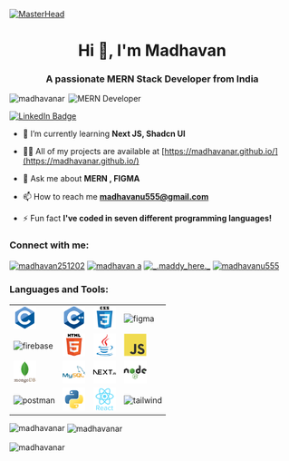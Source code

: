 [![MasterHead](https://trisya.com/myimg/child/Website%20Design.gif)](https://madhavanar.github.io/)

<h1 align="center">Hi 👋, I'm Madhavan</h1>
<h3 align="center">A passionate MERN Stack Developer from India</h3>
<img align="right" alt="MERN Developer" width="400" src="https://images.squarespace-cdn.com/content/v1/5769fc401b631bab1addb2ab/1541580611624-TE64QGKRJG8SWAIUS7NS/coding-freak.gif">

<p align="left"> <img src="https://komarev.com/ghpvc/?username=madhavanar&label=Profile%20views&color=0e75b6&style=flat" alt="madhavanar" /> </p>

<p align="left"> <a href="https://www.linkedin.com/in/harish-a-965320214" target="blank"><img src="https://img.shields.io/badge/LinkedIn-blue?style=for-the-badge&logo=linkedin&logoColor=white" alt="LinkedIn Badge"/></a> </p>

- 🌱 I’m currently learning **Next JS, Shadcn UI**

- 👨‍💻 All of my projects are available at [https://madhavanar.github.io/](https://madhavanar.github.io/)

- 💬 Ask me about **MERN , FIGMA**

- 📫 How to reach me **madhavanu555@gmail.com**

- ⚡ Fun fact **I've coded in seven different programming languages!**

<h3 align="left">Connect with me:</h3>
<p align="left">
<a href="https://twitter.com/madhavan251202" target="blank"><img align="center" src="https://raw.githubusercontent.com/rahuldkjain/github-profile-readme-generator/master/src/images/icons/Social/twitter.svg" alt="madhavan251202" height="30" width="40" /></a>
<a href="https://linkedin.com/in/madhavan a" target="blank"><img align="center" src="https://raw.githubusercontent.com/rahuldkjain/github-profile-readme-generator/master/src/images/icons/Social/linked-in-alt.svg" alt="madhavan a" height="30" width="40" /></a>
<a href="https://instagram.com/_.maddy_here._" target="blank"><img align="center" src="https://raw.githubusercontent.com/rahuldkjain/github-profile-readme-generator/master/src/images/icons/Social/instagram.svg" alt="_.maddy_here._" height="30" width="40" /></a>
<a href="https://www.hackerrank.com/madhavanu555" target="blank"><img align="center" src="https://raw.githubusercontent.com/rahuldkjain/github-profile-readme-generator/master/src/images/icons/Social/hackerrank.svg" alt="madhavanu555" height="30" width="40" /></a>
</p>

<h3 align="left">Languages and Tools:</h3>

<table>
  <tr>
    <td><img src="https://raw.githubusercontent.com/devicons/devicon/master/icons/c/c-original.svg" alt="c" width="40" height="40"/></td>
    <td><img src="https://raw.githubusercontent.com/devicons/devicon/master/icons/cplusplus/cplusplus-original.svg" alt="cplusplus" width="40" height="40"/></td>
    <td><img src="https://raw.githubusercontent.com/devicons/devicon/master/icons/css3/css3-original-wordmark.svg" alt="css3" width="40" height="40"/></td>
    <td><img src="https://www.vectorlogo.zone/logos/figma/figma-icon.svg" alt="figma" width="40" height="40"/></td>
  </tr>
  <tr>
    <td><img src="https://www.vectorlogo.zone/logos/firebase/firebase-icon.svg" alt="firebase" width="40" height="40"/></td>
    <td><img src="https://raw.githubusercontent.com/devicons/devicon/master/icons/html5/html5-original-wordmark.svg" alt="html5" width="40" height="40"/></td>
    <td><img src="https://raw.githubusercontent.com/devicons/devicon/master/icons/java/java-original.svg" alt="java" width="40" height="40"/></td>
    <td><img src="https://raw.githubusercontent.com/devicons/devicon/master/icons/javascript/javascript-original.svg" alt="javascript" width="40" height="40"/></td>
  </tr>
  <tr>
    <td><img src="https://raw.githubusercontent.com/devicons/devicon/master/icons/mongodb/mongodb-original-wordmark.svg" alt="mongodb" width="40" height="40"/></td>
    <td><img src="https://raw.githubusercontent.com/devicons/devicon/master/icons/mysql/mysql-original-wordmark.svg" alt="mysql" width="40" height="40"/></td>
    <td><img src="https://raw.githubusercontent.com/devicons/devicon/master/icons/nextjs/nextjs-original-wordmark.svg" alt="nextjs" width="40" height="40"/></td>
    <td><img src="https://raw.githubusercontent.com/devicons/devicon/master/icons/nodejs/nodejs-original-wordmark.svg" alt="nodejs" width="40" height="40"/></td>
  </tr>
  <tr>
    <td><img src="https://www.vectorlogo.zone/logos/getpostman/getpostman-icon.svg" alt="postman" width="40" height="40"/></td>
    <td><img src="https://raw.githubusercontent.com/devicons/devicon/master/icons/python/python-original.svg" alt="python" width="40" height="40"/></td>
    <td><img src="https://raw.githubusercontent.com/devicons/devicon/master/icons/react/react-original-wordmark.svg" alt="react" width="40" height="40"/></td>
    <td><img src="https://www.vectorlogo.zone/logos/tailwindcss/tailwindcss-icon.svg" alt="tailwind" width="40" height="40"/></td>
  </tr>
</table>

<p><img align="left" src="https://github-readme-stats.vercel.app/api/top-langs?username=madhavanar&show_icons=true&locale=en&layout=compact" alt="madhavanar" /></p>

<p>&nbsp;<img align="center" src="https://github-readme-stats.vercel.app/api?username=madhavanar&show_icons=true&locale=en" alt="madhavanar" /></p>

<p><img align="center" src="https://github-readme-streak-stats.herokuapp.com/?user=madhavanar&" alt="madhavanar" /></p>
